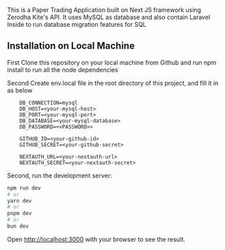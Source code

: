 This is a Paper Trading Application built on Next JS framework using Zerodha Kite's API.
It uses MySQL as database and also contain Laravel Inside to run database migration features for SQL

## Installation on Local Machine

First Clone this repository on your local machine from Github and run npm install to run all the node dependencies

Second Create env.local file in the root directory of this project, and fill it in as below

        DB_CONNECTION=mysql
        DB_HOST=<your-mysql-host>
        DB_PORT=<your-mysql-port>
        DB_DATABASE=<your-mysql-database>
        DB_PASSWORD=<<PASSWORD>>

        GITHUB_ID=<your-github-id>
        GITHUB_SECRET=<your-github-secret>

        NEXTAUTH_URL=<your-nextauth-url>
        NEXTAUTH_SECRET=<your-nextauth-secret>

Second, run the development server:

```bash
npm run dev
# or
yarn dev
# or
pnpm dev
# or
bun dev
```

Open [http://localhost:3000](http://localhost:3000) with your browser to see the result.
